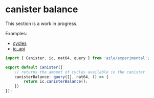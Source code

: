 # canister balance

This section is a work in progress.

Examples:

- [cycles](https://github.com/demergent-labs/azle/tree/main/examples/cycles)
- [ic_api](https://github.com/demergent-labs/azle/tree/main/examples/ic_api)

```typescript
import { Canister, ic, nat64, query } from 'azle/experimental';

export default Canister({
    // returns the amount of cycles available in the canister
    canisterBalance: query([], nat64, () => {
        return ic.canisterBalance();
    })
});
```
